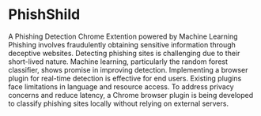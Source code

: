# PhishShild
A Phishing Detection Chrome Extention powered by Machine Learning 
Phishing involves fraudulently obtaining sensitive information through deceptive websites. Detecting phishing sites is challenging due to their short-lived nature. Machine learning, particularly the random forest classifier, shows promise in improving detection. Implementing a browser plugin for real-time detection is effective for end users. Existing plugins face limitations in language and resource access. To address privacy concerns and reduce latency, a Chrome browser plugin is being developed to classify phishing sites locally without relying on external servers.







